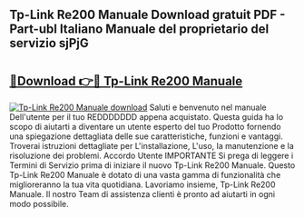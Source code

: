 ## Tp-Link Re200 Manuale Download gratuit PDF - Part-ubl Italiano Manuale del proprietario del servizio sjPjG

# <h2><a href="http://df9uvj9.blite.top/?on=Tp-Link+Re200+Manuale">🔗Download 👉🔴 Tp-Link Re200 Manuale</a></h2>

[![Tp-Link Re200 Manuale download](https://i.imgur.com/lujVjoI.png)](http://df9uvj9.blite.top/?on=Tp-Link+Re200+Manuale)
Saluti e benvenuto nel manuale Dell'utente per il tuo REDDDDDDD appena acquistato. Questa guida ha lo scopo di aiutarti a diventare un utente esperto del tuo Prodotto fornendo una spiegazione dettagliata delle sue caratteristiche, funzioni e vantaggi. Troverai istruzioni dettagliate per L'installazione, L'uso, la manutenzione e la risoluzione dei problemi. Accordo Utente IMPORTANTE Si prega di leggere i Termini di Servizio prima di iniziare il nuovo Tp-Link Re200 Manuale. Questo Tp-Link Re200 Manuale è dotato di una vasta gamma di funzionalità che miglioreranno la tua vita quotidiana. Lavoriamo insieme, Tp-Link Re200 Manuale. Il nostro Team di assistenza clienti è pronto ad aiutarti in ogni modo possibile.
